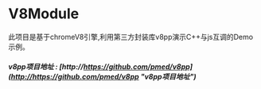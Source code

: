 # V8Module
此项目是基于chromeV8引擎,利用第三方封装库v8pp演示C++与js互调的Demo示例。
##### v8pp项目地址 : [http://https://github.com/pmed/v8pp](http://https://github.com/pmed/v8pp "v8pp项目地址")